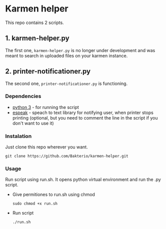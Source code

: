 # Karmen helper
This repo contains 2 scripts.  

## 1. karmen-helper.py
The first one, `karmen-helper.py` is no longer under development and was meant to search in uploaded files on your karmen instance.

## 2. printer-notificationer.py
The second one, `printer-notificationer.py` is functioning.
### Dependencies
- [python 3](https://github.com/python/cpython) - for running the script 
- [espeak](https://github.com/espeak-ng/espeak-ng) - speach to text library for notifying user, when printer stops printing (optional, but you need to comment the line in the script if you don't want to use it)

### Instalation
Just clone this repo wherever you want.
```
git clone https://github.com/Bakterio/karmen-helper.git
```

### Usage
Run script using run.sh. It opens python virtual environment and run the .py script.
- Give permitiones to run.sh using chmod 
    ```
    sudo chmod +x run.sh
    ```
- Run script 
    ```
    ./run.sh
    ```

